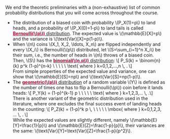 <p>We end the theoretic preliminaries with a (non-exhaustive) list of common probability distributions that you will come across throughout the course.</p>
<ul>
<li>The distribution of a biased coin with probability \(P_X(1)=p\) to land heads, and a probability of \(P_X(0)=1-p\) to land tails is called <a href="https://en.wikipedia.org/wiki/Bernoulli_distribution"><span style="color: #bc0031;"><strong>Bernoulli(\(p\))</strong></span> distribution</a>. The expected value is \(\mathbb{E}[X]=p\) and the variance is \(\text{Var}[X]=p(1-p)\).</li>
<li>When \(n\) coins \(X_1, X_2, \ldots, X_n\) are flipped independently and every \(X_i\) is Bernoulli(\(p\)) distributed, let \(S=\sum_{i=1}^n X_i\) be their sum, i.e., the number of heads in \(n\) throws of a biased coin. Then, \(S\) has the <a href="https://en.wikipedia.org/wiki/Binomial_distribution"><span style="color: #bc0031;"><strong>binomial(\(n,p\))</strong></span> distribution</a>: \[ P_S(k) = \binom{n}{k} p^k (1-p)^{n-k} \ \ \ \ \ \text{ where } k=0,1,2,...,n \, . \]<br>From simple properties of the expected value and variance, one can show that \(\mathbb{E}[S]=np\) and \(\text{Var}[S]=np(1-p)\).</li>
<li>The <a href="https://en.wikipedia.org/wiki/Geometric_distribution"><span style="color: #bc0031;"><strong>geometric(\(p\))</strong></span> distribution</a> of a random variable \(Y\) is defined as the number of times one has to flip a Bernoulli(\(p\)) coin before it lands heads: \[ P_Y(k) = (1-p)^{k-1} p \ \ \ \ \ \text{ where } k=1,2,3,... \, .\]<br>There is another variant of the geometric distribution used in the literature, where one excludes the final success event of landing heads in the counting: \[ P_Z(k) = (1-p)^k p \, \ \ \ \ \ \mbox{ where } k=0,1,2,3, ... \, . \]<br>While the expected values are slightly different, namely \(\mathbb{E}[Y]=\frac{1}{p}\) and \(\mathbb{E}[Z]=\frac{1-p}{p}\), their variances are the same: \(\text{Var}[Y]=\text{Var}[Z]=\frac{1-p}{p^2}\).</li>
</ul>
